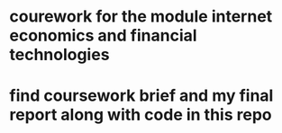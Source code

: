 # courework for the module internet economics and financial technologies
# find coursework brief and my final report along with code in this repo
